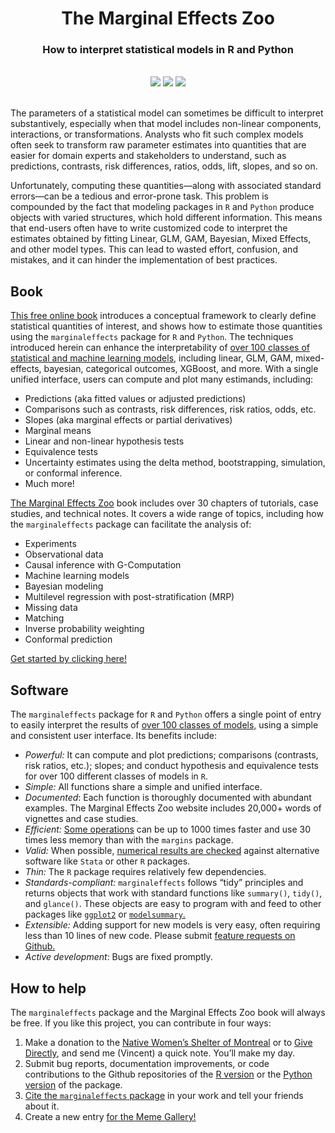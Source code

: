 

<center>
<h1>
The Marginal Effects Zoo
</h1>
<h3>
How to interpret statistical models in R and Python
</h3>
<br>
<a href = "https://github.com/vincentarelbundock/marginaleffects/blob/main/LICENSE.md" target = "_blank"><img src="https://img.shields.io/badge/license-GPLv3-blue"></a>
<a href = "https://marginaleffects.com" target = "_blank"><img src="https://img.shields.io/static/v1?label=Website&message=Visit&color=blue"></a>
<a href = "https://marginaleffects.com" target = "_blank"><img src="https://cranlogs.r-pkg.org/badges/grand-total/marginaleffects"></a>
<br><br>
</center>

The parameters of a statistical model can sometimes be difficult to
interpret substantively, especially when that model includes non-linear
components, interactions, or transformations. Analysts who fit such
complex models often seek to transform raw parameter estimates into
quantities that are easier for domain experts and stakeholders to
understand, such as predictions, contrasts, risk differences, ratios,
odds, lift, slopes, and so on.

Unfortunately, computing these quantities—along with associated standard
errors—can be a tedious and error-prone task. This problem is compounded
by the fact that modeling packages in `R` and `Python` produce objects
with varied structures, which hold different information. This means
that end-users often have to write customized code to interpret the
estimates obtained by fitting Linear, GLM, GAM, Bayesian, Mixed Effects,
and other model types. This can lead to wasted effort, confusion, and
mistakes, and it can hinder the implementation of best practices.

## Book

[This free online book](https://marginaleffects.com/) introduces a
conceptual framework to clearly define statistical quantities of
interest, and shows how to estimate those quantities using the
`marginaleffects` package for `R` and `Python`. The techniques
introduced herein can enhance the interpretability of [over 100 classes
of statistical and machine learning
models](https://marginaleffects.com/vignettes/supported_models.html),
including linear, GLM, GAM, mixed-effects, bayesian, categorical
outcomes, XGBoost, and more. With a single unified interface, users can
compute and plot many estimands, including:

-   Predictions (aka fitted values or adjusted predictions)
-   Comparisons such as contrasts, risk differences, risk ratios, odds,
    etc.
-   Slopes (aka marginal effects or partial derivatives)
-   Marginal means
-   Linear and non-linear hypothesis tests
-   Equivalence tests
-   Uncertainty estimates using the delta method, bootstrapping,
    simulation, or conformal inference.
-   Much more!

[The Marginal Effects Zoo](https://marginaleffects.com/) book includes
over 30 chapters of tutorials, case studies, and technical notes. It
covers a wide range of topics, including how the `marginaleffects`
package can facilitate the analysis of:

-   Experiments
-   Observational data
-   Causal inference with G-Computation
-   Machine learning models
-   Bayesian modeling
-   Multilevel regression with post-stratification (MRP)
-   Missing data
-   Matching
-   Inverse probability weighting
-   Conformal prediction

[Get started by clicking
here!](https://marginaleffects.com/vignettes/get_started.html)

## Software

The `marginaleffects` package for `R` and `Python` offers a single point
of entry to easily interpret the results of [over 100 classes of
models,](https://marginaleffects.com/vignettes/supported_models.html)
using a simple and consistent user interface. Its benefits include:

-   *Powerful:* It can compute and plot predictions; comparisons
    (contrasts, risk ratios, etc.); slopes; and conduct hypothesis and
    equivalence tests for over 100 different classes of models in `R`.
-   *Simple:* All functions share a simple and unified interface.
-   *Documented*: Each function is thoroughly documented with abundant
    examples. The Marginal Effects Zoo website includes 20,000+ words of
    vignettes and case studies.
-   *Efficient:* [Some
    operations](https://marginaleffects.com/vignettes/performance.html)
    can be up to 1000 times faster and use 30 times less memory than
    with the `margins` package.  
-   *Valid:* When possible, [numerical results are
    checked](https://marginaleffects.com/vignettes/supported_models.html)
    against alternative software like `Stata` or other `R` packages.
-   *Thin:* The `R` package requires relatively few dependencies.
-   *Standards-compliant:* `marginaleffects` follows “tidy” principles
    and returns objects that work with standard functions like
    `summary()`, `tidy()`, and `glance()`. These objects are easy to
    program with and feed to other packages like
    [`ggplot2`](https://marginaleffects.com/vignettes/plot.html) or
    [`modelsummary`.](https://marginaleffects.com/vignettes/tables.html)
-   *Extensible:* Adding support for new models is very easy, often
    requiring less than 10 lines of new code. Please submit [feature
    requests on
    Github.](https://github.com/vincentarelbundock/marginaleffects/issues)
-   *Active development*: Bugs are fixed promptly.

## How to help

The `marginaleffects` package and the Marginal Effects Zoo book will
always be free. If you like this project, you can contribute in four
ways:

1.  Make a donation to the [Native Women’s Shelter of
    Montreal](https://www.nwsm.info/) or to [Give
    Directly](https://www.givedirectly.org/), and send me (Vincent) a
    quick note. You’ll make my day.
2.  Submit bug reports, documentation improvements, or code
    contributions to the Github repositories of the [R
    version](https://github.com/vincentarelbundock/marginaleffects) or
    the [Python
    version](https://github.com/vincentarelbundock/pymarginaleffects) of
    the package.
3.  [Cite the `marginaleffects`
    package](https://marginaleffects.com/CITATION.html) in your work and
    tell your friends about it.
4.  Create a new entry [for the Meme
    Gallery!](https://marginaleffects.com/vignettes/meme.html)
